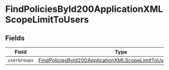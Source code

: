 # FindPoliciesById200ApplicationXMLScopeLimitToUsers


## Fields

| Field                                                                                                                                                     | Type                                                                                                                                                      | Required                                                                                                                                                  | Description                                                                                                                                               |
| --------------------------------------------------------------------------------------------------------------------------------------------------------- | --------------------------------------------------------------------------------------------------------------------------------------------------------- | --------------------------------------------------------------------------------------------------------------------------------------------------------- | --------------------------------------------------------------------------------------------------------------------------------------------------------- |
| `userGroups`                                                                                                                                              | [FindPoliciesById200ApplicationXMLScopeLimitToUsersUserGroups](../../models/operations/findpoliciesbyid200applicationxmlscopelimittousersusergroups.md)[] | :heavy_minus_sign:                                                                                                                                        | N/A                                                                                                                                                       |